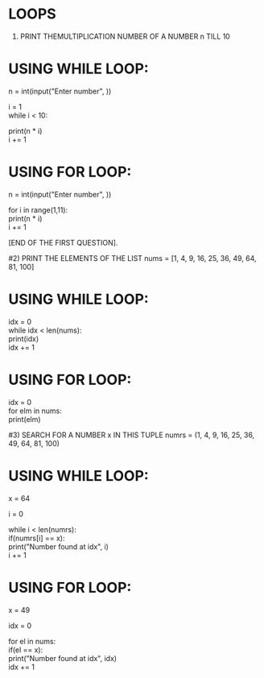# LOOPS


1)  PRINT THEMULTIPLICATION NUMBER OF A NUMBER n TILL 10
# USING WHILE LOOP:

n = int(input("Enter number", ))

i = 1
<br>
while i < 10:

print(n * i)
<br>
i += 1

# USING FOR LOOP:

n = int(input("Enter number", ))

for i in range(1,11):
<br>
print(n * i)
<br>
i += 1

[END OF THE FIRST QUESTION].

#2)  PRINT THE ELEMENTS OF THE LIST
      nums = [1, 4, 9, 16, 25, 36, 49, 64, 81, 100]

# USING WHILE LOOP:

idx = 0
<br>
while idx < len(nums):
<br>
print(idx)
<br>
idx += 1

# USING FOR LOOP:

idx = 0
<br>
for elm in nums:
<br>
print(elm)


#3)  SEARCH FOR A NUMBER x IN THIS TUPLE
      numrs = (1, 4, 9, 16, 25, 36, 49, 64, 81, 100)

# USING WHILE LOOP:

x = 64

i = 0

while i < len(numrs):
<br>
if(numrs[i] == x):
<br>
print("Number found at idx", i)
<br>
i += 1



# USING FOR LOOP:


x = 49

idx = 0

for el in nums:
<br>
if(el == x):
<br>
print("Number found at idx", idx)
<br>
idx += 1

    


    
